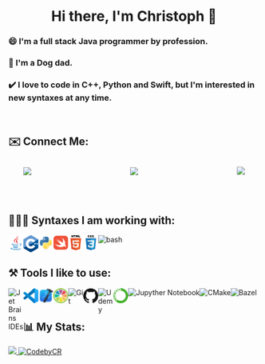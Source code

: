 <h1 align="center"> Hi there, I'm Christoph 👋 </h1>

### 😄 I'm a full stack Java programmer by profession.
### 🐶 I'm a Dog dad. 
### ✔️ I love to code in C++, Python and Swift, but I'm interested in new syntaxes at any time.

<br/>

  
## ✉️ Connect Me:  

<div style="display: flex; flex-direction: row; justify-content: space-between; align-items: center; padding: 0px 30px;">
  
   <img align="left" src="https://img.shields.io/badge/GitHub-100000?style=for-the-badge&logo=github&logoColor=white" 
       href="[https://github.com/CodebyCR](https://github.com/login?return_to=https%3A%2F%2Fgithub.com%2FCodebyCR)"/>


  <img align="left" src="https://img.shields.io/badge/LinkedIn-0077B5?style=for-the-badge&logo=linkedin&logoColor=white" 
       href="[My LinkedIn](https://www.linkedin.com/in/christoph-rohde-711013261?original_referer=))"/>

  <div align="left" href="https://reddit.com/user/Minimum_Shirt_157">
    <img  src="https://img.shields.io/badge/Reddit-FF4500?style=for-the-badge&logo=reddit&logoColor=white"/>
  </div>
  
</div>

<!--
![GitHub](https://img.shields.io/badge/{TEXT}-{HEX-COLOR}?style=for-the-badge&logo={LOGO-NAME}&logoColor=white)
<img height="180em" src="https://github-profile-summary-cards.vercel.app/api/cards/profile-details?username={CodeByCR}&theme=vue" href="" />

-->


<br/>
<br/>


## 👨🏻‍💻 Syntaxes I am working with:

<!-- Java -->
<img align="left" alt="java" width="30" src="https://raw.githubusercontent.com/devicons/devicon/master/icons/java/java-original.svg" />

<!-- C++ -->
<img align="left" alt="C Plus Plus" width="30" src="/Images/c++.png" />

<!-- Python  -->
<img align="left" alt="python" width="30" src="https://raw.githubusercontent.com/devicons/devicon/master/icons/python/python-original.svg" />

<!-- Swift -->
<img align="left" alt="swift" width="30" src="https://raw.githubusercontent.com/devicons/devicon/master/icons/swift/swift-original.svg"/> 

<!-- HTML -->
<img align="left" alt="HTML5" width="30" src="https://raw.githubusercontent.com/github/explore/80688e429a7d4ef2fca1e82350fe8e3517d3494d/topics/html/html.png" />

<!-- CSS -->
<img align="left" alt="CSS3" width="30" src="https://raw.githubusercontent.com/github/explore/80688e429a7d4ef2fca1e82350fe8e3517d3494d/topics/css/css.png" />

<!-- Bash -->
<img  alt="bash" width="30" src="https://www.vectorlogo.zone/logos/gnu_bash/gnu_bash-icon.svg" /> 

<br/>
<br/>


## ⚒ Tools I like to use:

<!-- Intellij -->
<img align="left" alt="Jet Brains IDEs" width="30" src="https://www.vectorlogo.zone/logos/jetbrains/jetbrains-icon.svg" />

<!-- VS Code -->
<img align="left" alt="Visual Studio Code" width="30" src="https://raw.githubusercontent.com/github/explore/80688e429a7d4ef2fca1e82350fe8e3517d3494d/topics/visual-studio-code/visual-studio-code.png" />

<!-- Xcode -->
<img align="left" alt="XCode" width="30" src="/Images/xcode.png" />

<!-- Juce -->
<img align="left" alt="Juce" width="30" src="/Images/juce.png" />

<!-- GIT -->
<img align="left" alt="Git" width="30" src="https://www.vectorlogo.zone/logos/git-scm/git-scm-icon.svg" /> 

<!-- GITHub -->
<img align="left" alt="GitHub" width="30" src="https://raw.githubusercontent.com/github/explore/78df643247d429f6cc873026c0622819ad797942/topics/github/github.png" />

 <!-- Udemy -->
<img align="left"  alt="Udemy" width="30px" src="https://www.vectorlogo.zone/logos/udemy/udemy-icon.svg"/>

<!-- Anaconda -->
<img align="left" alt="Anaconda" height="30" src="/Images/anaconda.png" />

<!-- Jupyther Notebook -->
<img align="left" alt="Jupyther Notebook" height="30" src="https://www.vectorlogo.zone/logos/jupyter/jupyter-icon.svg" />

<!-- CMake -->
<img align="left" alt="CMake" height="30" src="https://www.vectorlogo.zone/logos/cmake/cmake-icon.svg" />

<!-- Bazel -->
<img align="left" alt="Bazel" height="30" src="https://www.vectorlogo.zone/logos/bazel/bazel-icon.svg" />
  
<!-- Terminal 
<img align="left" alt="Terminal" width="30" src="https://raw.githubusercontent.com/github/explore/80688e429a7d4ef2fca1e82350fe8e3517d3494d/topics/terminal/terminal.png" />

<img src="https://www.vectorlogo.zone/logos/dartlang/dartlang-icon.svg" alt="dart" width="30" /> 
  
<img src="https://www.vectorlogo.zone/logos/flutterio/flutterio-icon.svg" alt="flutter" width="30" /> 

 Tensorflow
<img src="https://www.vectorlogo.zone/logos/tensorflow/tensorflow-icon.svg" alt="tensorflow" width="30" /> </a>

-->  
  
<br/>
<br/>


## 📊  My Stats:
<div>
  <a href="https://github.com/CodebyCR">
  <img height="180em"  src="https://github-readme-stats.vercel.app/api?username=CodebyCR&count_private=false&theme=prussian&show_icons=true"/>

  <img  height="180em"  alt="CodebyCR"  src="https://github-readme-stats.vercel.app/api/top-langs?username=CodebyCR&layout=compact&langs_count=8&theme=prussian&hide=html,css"/>
</div>



<!--
Markdown Cheate Sheet:
https://www.markdownguide.org/cheat-sheet
-->
